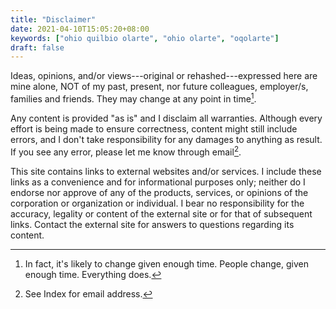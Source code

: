 ```yaml
---
title: "Disclaimer"
date: 2021-04-10T15:05:20+08:00
keywords: ["ohio quilbio olarte", "ohio olarte", "oqolarte"]
draft: false
---
```

Ideas, opinions, and/or views---original
or rehashed---expressed here are mine alone,
NOT of my past, present, nor future colleagues, employer/s, families and friends.
They may change at any point in time[^change].

Any content is provided "as is" and I disclaim all warranties.
Although every effort is being made to ensure correctness, content might still include errors, and I don't take responsibility for any damages to anything as result.
If you see any error, please let me know through email[^index].

This site contains links to external websites and/or services.
I include these links as a convenience and for informational purposes only;
neither do I endorse nor approve of any of the products, services, or opinions of the corporation or organization or individual.
I bear no responsibility for the accuracy,
legality or content of the external site or for that of subsequent links.
Contact the external site for answers to questions regarding its content.

[^change]: In fact, it's likely to change given enough time.
People change, given enough time.
Everything does.
[^index]: See Index for email address.
